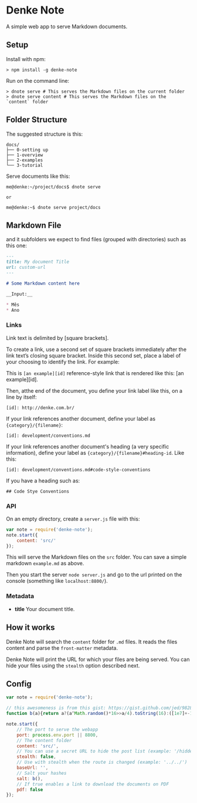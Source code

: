 # Denke Note

A simple web app to serve Markdown documents.

## Setup

Install with npm: 

    > npm install -g denke-note

Run on the command line:

    > dnote serve # This serves the Markdown files on the current folder
    > dnote serve content # This serves the Markdown files on the `content` folder

## Folder Structure

The suggested structure is this:

```
docs/ 
├── 0-setting up
├── 1-overview
├── 2-examples
└── 3-tutorial
```

Serve documents like this:

```
me@denke:~/project/docs$ dnote serve

or

me@denke:~$ dnote serve project/docs
```

## Markdown File

 and it subfolders we expect to find files (grouped with directories) such as this one:

```markdown
---
title: My document Title
url: custom-url
---

# Some Markdown content here

__Input:__

* Mês
* Ano
```

### Links

Link text is delimited by [square brackets].
 
To create a link, use a second set of square brackets immediately after the link text’s closing square bracket. Inside this second set, place a label of your choosing to identify the link. For example:
 
This is `[an example][id]` reference-style link that is rendered like this: [an example][id].
 
Then, atthe end of the document, you define your link label like this, on a line by itself:
 
```
[id]: http://denke.com.br/
```
 
If your link references another document, define your label as `{category}/{filename}`:
 
```
[id]: development/conventions.md
```
 
If your link references another document's heading (a very specific information), define your label as `{category}/{filename}#heading-id`. Like this:
 
```
[id]: development/conventions.md#code-style-conventions
```
 
If you have a heading such as:
 
```
## Code Stye Conventions
``` 

### API 

On an empty directory, create a `server.js` file with this:

```js
var note = require('denke-note');
note.start({
    content: 'src/'
});
```

This will serve the Markdown files on the `src` folder. You can save a simple markdown `example.md` as above. 

Then you start the server `node server.js` and go to the url printed on the console (something like `localhost:8800/`).

### Metadata

* __title__ Your document title.

## How it works

Denke Note will search the `content` folder for `.md` files. It reads the files content and parse the `front-matter` metadata. 

Denke Note will print the URL for which your files are being served. You can hide your files using the `stealth` option described next.

## Config

```js
var note = require('denke-note');

// this awesomeness is from this gist: https://gist.github.com/jed/982883
function b(a){return a?(a^Math.random()*16>>a/4).toString(16):([1e7]+-1e3+-4e3+-8e3+-1e11).replace(/[018]/g,b)};

note.start({
    // The port to serve the webapp
    port: process.env.port || 8800, 
    // The content folder
    content: 'src/', 
    // You can use a secret URL to hide the post list (example: '/hidden/path/')
    stealth: false, 
    // Use with stealth when the route is changed (example: '../../')
    baseUrl: '', 
    // Salt your hashes
    salt: b(),
    // If true enables a link to download the documents on PDF
    pdf: false
}); 
```